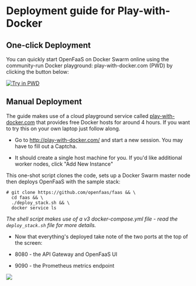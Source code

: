 # Deployment guide for Play-with-Docker

## One-click Deployment

You can quickly start OpenFaaS on Docker Swarm online using the community-run Docker playground: play-with-docker.com (PWD) by clicking the button below:

[![Try in PWD](https://cdn.rawgit.com/play-with-docker/stacks/cff22438/assets/images/button.png)](http://play-with-docker.com?stack=https://raw.githubusercontent.com/openfaas/faas/master/docker-compose.yml&stack_name=func)

## Manual Deployment

The guide makes use of a cloud playground service called [play-with-docker.com](http://play-with-docker.com/) that provides free Docker hosts for around 4 hours. If you want to try this on your own laptop just follow along.

* Go to http://play-with-docker.com/ and start a new session. You may have to fill out a Captcha.

* It should create a single host machine for you. If you'd like additional worker nodes, click "Add New Instance"

This one-shot script clones the code, sets up a Docker Swarm master node then deploys OpenFaaS with the sample stack:

```
# git clone https://github.com/openfaas/faas && \
  cd faas && \
  ./deploy_stack.sh && \
  docker service ls
```

*The shell script makes use of a v3 docker-compose.yml file - read the `deploy_stack.sh` file for more details.*

* Now that everything's deployed take note of the two ports at the top of the screen:

* 8080 - the API Gateway and OpenFaaS UI
* 9090 - the Prometheus metrics endpoint

![](https://user-images.githubusercontent.com/6358735/31058899-b34f2108-a6f3-11e7-853c-6669ffacd320.jpg)
